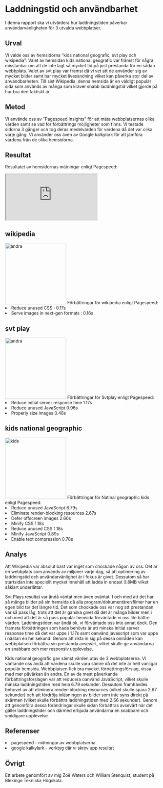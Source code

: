 Laddningstid och användbarhet
=======================
I denna rapport ska vi utvärdera hur laddningstiden påverkar användarvänligheten för 3 utvalda webbplatser.

Urval
-----------------------

Vi valde oss av hemsidorna “kids national geografic, svt play och wikipedia". Valet av hemsidan kids national geografic var främst för några misstankar om att de inte lagt så mycket tid på just prestanda för en sådan webbplats. Valet av svt play var främst då vi vet att de använder sig av mycket bilder samt har mycket livesändning vilket kan påverka stor del av användbarheten. Till sist Wikipedia, denna hemsida är en väldigt populär sida som används av många som kräver snabb laddningstid vilket gjorde på hur bra den faktiskt är.

Metod
-----------------------

Vi använde oss av “Pagespeed insights” för att mäta webbplatsernas olika värden samt se vad för förbättrings möjligheter som finns. Vi testade sidorna 3 gånger och tog deras medelvärden för värdena då det var olika varje gång. Vi använder oss även av Google kalkylark för att jämföra värdena från de olika hemsidorna.

Resultat
-----------------------

Resultatet av hemsidornas mätningar enligt Pagespeed:
<iframe class="excel" src="https://docs.google.com/spreadsheets/d/e/2PACX-1vQ3AMvs26Fl7IWWNvZLrOOX8zKoKiT9Lf1kKYMEJ7fy9LR-iCJAB0tzUmNK61o3siGoVpN9Pb7IvlNT/pubhtml?widget=true&amp;headers=false"></iframe>

wikipedia
------------------
<img src="%base_url%/assets/img/wiki.png" alt="andra" style="height: 200px;">
Förbättringar för wikipedia enligt Pagespeed:

<li>Reduce unused CSS : 0.17s</li>
<li>Serve images in next-gen formats : 0.16s</li>


svt play
-----------------
<img src="%base_url%/assets/img/svtplay.png" alt="andra" style="height: 200px;">
Förbättringar för Svtplay enligt Pagespeed:

<li>Reduce initial server response time 1.17s</li>
<li>Reduce unused JavaScript 0.96s</li>
<li>Properly size images 0.48s</li>

kids national geographic 
-------
<img src="%base_url%/assets/img/ngk.png" alt="kids" style="height: 200px;">
Förbättringar för Natinal geographic kids enligt Pagespeed:

<li> Reduce unused JavaScript 6.79s</li>
<li>Eliminate render-blocking resources 2.67s</li>
<li>Defer offscreen images 2.66s</li>
<li>Minify CSS 1.18s</li>
<li>Reduce unused CSS 1.18s</li>
<li>Minify JavaScript 0.89s</li>
<li>Enable text compression 0.78s</li>

Analys
-----------------------

Att Wikipedia var absolut bäst var inget som chockade någon av oss. Det är en webbplats som används av miljoner varje dag, så att optimering av laddningstid och användarvänlighet är i fokus är givet. Dessutom så har startsidan inte speciellt mycket innehåll att ladda in endast 0.8MB vilket såklart underlättar. 

Svt Plays resultat var ändå väntat men även oväntat. I och med att det har så många bilder på sin hemsida då alla program/dokumentärer/filmer har en egen bild tar det längre tid. Det som chockade oss var nog att prestandan var så pass låg, trots att det är ganska givet då det är många bilder men i och med att det är så pass populär hemsida förväntade vi oss lite bättre värden. Laddningstiden var ändå ok, vi förväntade oss inte annat dock. Den främsta förbättringen som hade behövts är att minska initial server response time då det var uppe i 1.17s samt oanvänd javascript som var uppe i nästan en hel sekund. Genom att rikta in sig på dessa områden kan webbplatsen förbättra sin prestanda avsevärt, vilket skulle ge användarna en snabbare och mer responsiv upplevelse.

Kids national geografic gav sämst värden utav de 3 webbplatserna. Vi väntande oss ändå att värdena skulle vara sämre då det inte är helt vanliga/ populär hemsida. Webbplatsen fick bra mycket förbättringsförslag, vissa med mer påvärkan än andra. En av de mest påverkande förbättringsförslagen var att reducera oanvänd JavaScript, vilket skulle minska laddningstiden med hela 6.79 sekunder. Dessutom framhävdes behovet av att eliminera render-blocking resources (vilket skulle spara 2.67 sekunder) och att fördröja inläsningen av bilder som inte syns direkt på skärmen (vilket skulle förbättra laddningstiden med 2.66 sekunder). Genom att genomföra dessa förändringar skulle sidan förbättras avsevärt när det gäller laddningstider och därmed erbjuda användarna en snabbare och smidigare upplevelse

Referenser
-----------------------

<li>pagespeed - mätningar av webbplatserna</li>
<li>google kalkylark - verktyg där vi skrev upp resultat</li>

Övrigt
-----------------------

Ett arbete genomfört av mig Zoë Waters och William Stenquist, student på Blekinge Tekniska Högskola.